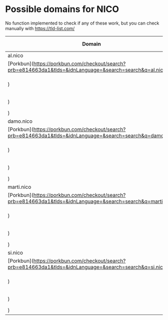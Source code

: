 # Possible domains for NICO

No function implemented to check if any of these work, but you can check manually with https://tld-list.com/

| Domain | Porkbun | NameCheap | Google Domains |
|---|---|---|---|
| al.nico | [Porkbun](https://porkbun.com/checkout/search?prb=e814663da1&tlds=&idnLanguage=&search=search&q=al.nico) | [Namecheap](https://www.namecheap.com/domains/registration/results/?domain=al.nico) | [Google](https://domains.google.com/registrar/search?searchTerm=al.nico) |
| damo.nico | [Porkbun](https://porkbun.com/checkout/search?prb=e814663da1&tlds=&idnLanguage=&search=search&q=damo.nico) | [Namecheap](https://www.namecheap.com/domains/registration/results/?domain=damo.nico) | [Google](https://domains.google.com/registrar/search?searchTerm=damo.nico) |
| marti.nico | [Porkbun](https://porkbun.com/checkout/search?prb=e814663da1&tlds=&idnLanguage=&search=search&q=marti.nico) | [Namecheap](https://www.namecheap.com/domains/registration/results/?domain=marti.nico) | [Google](https://domains.google.com/registrar/search?searchTerm=marti.nico) |
| si.nico | [Porkbun](https://porkbun.com/checkout/search?prb=e814663da1&tlds=&idnLanguage=&search=search&q=si.nico) | [Namecheap](https://www.namecheap.com/domains/registration/results/?domain=si.nico) | [Google](https://domains.google.com/registrar/search?searchTerm=si.nico) |
